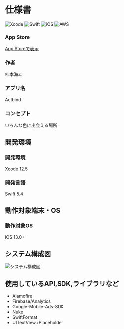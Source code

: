 # 仕様書

![Xcode](https://img.shields.io/badge/DE-Xcode　12.5-blue?style=flat)
![Swift](https://img.shields.io/badge/Language-Swift　5.4-orange?style=flat)
![iOS](https://img.shields.io/badge/Platform-iOS　13.0+-darkgray?style=flat)
![AWS](https://img.shields.io/badge/Backend-AWS-orange?style=flat&)

### App Store
[App Storeで表示](https://apps.apple.com/app/actbind/id1579280491)

### 作者
柿本海斗

### アプリ名
Actbind

### コンセプト
いろんな色に出会える場所

## 開発環境
### 開発環境
Xcode 12.5

### 開発言語
Swift 5.4

## 動作対象端末・OS
### 動作対象OS
iOS 13.0+

## システム構成図
![システム構成図](https://user-images.githubusercontent.com/65607153/125005280-53c3f700-e096-11eb-9eaa-7bc96c1181a2.jpeg)

## 使用しているAPI,SDK,ライブラリなど
- Alamofire
- Firebase/Analytics
- Google-Mobile-Ads-SDK
- Nuke
- SwiftFormat
- UITextView+Placeholder

